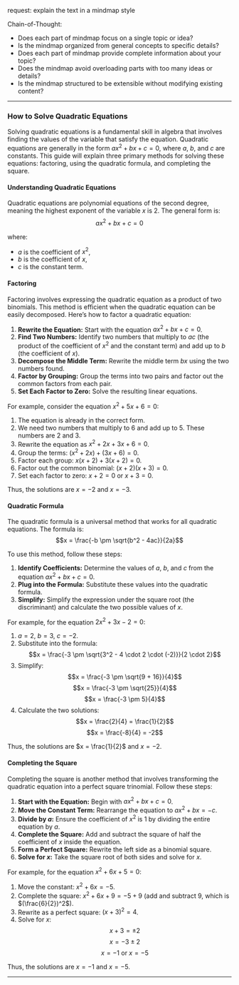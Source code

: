 request: explain the text in a mindmap style

Chain-of-Thought:
- Does each part of mindmap focus on a single topic or idea?
- Is the mindmap organized from general concepts to specific details?
- Does each part of mindmap provide complete information about your topic?
- Does the mindmap avoid overloading parts with too many ideas or details?
- Is the mindmap structured to be extensible without modifying existing content?

---
### How to Solve Quadratic Equations

Solving quadratic equations is a fundamental skill in algebra that involves finding the values of the variable that satisfy the equation. Quadratic equations are generally in the form $ax^2 + bx + c = 0$, where $a$, $b$, and $c$ are constants. This guide will explain three primary methods for solving these equations: factoring, using the quadratic formula, and completing the square.

#### Understanding Quadratic Equations

Quadratic equations are polynomial equations of the second degree, meaning the highest exponent of the variable $x$ is 2. The general form is:
$$ax^2 + bx + c = 0$$

where:
- $a$ is the coefficient of $x^2$,
- $b$ is the coefficient of $x$,
- $c$ is the constant term.

#### Factoring

Factoring involves expressing the quadratic equation as a product of two binomials. This method is efficient when the quadratic equation can be easily decomposed. Here’s how to factor a quadratic equation:

1. **Rewrite the Equation:** Start with the equation $ax^2 + bx + c = 0$.
2. **Find Two Numbers:** Identify two numbers that multiply to $ac$ (the product of the coefficient of $x^2$ and the constant term) and add up to $b$ (the coefficient of $x$).
3. **Decompose the Middle Term:** Rewrite the middle term $bx$ using the two numbers found.
4. **Factor by Grouping:** Group the terms into two pairs and factor out the common factors from each pair.
5. **Set Each Factor to Zero:** Solve the resulting linear equations.

For example, consider the equation $x^2 + 5x + 6 = 0$:
1. The equation is already in the correct form.
2. We need two numbers that multiply to 6 and add up to 5. These numbers are 2 and 3.
3. Rewrite the equation as $x^2 + 2x + 3x + 6 = 0$.
4. Group the terms: $(x^2 + 2x) + (3x + 6) = 0$.
5. Factor each group: $x(x + 2) + 3(x + 2) = 0$.
6. Factor out the common binomial: $(x + 2)(x + 3) = 0$.
7. Set each factor to zero: $x + 2 = 0$ or $x + 3 = 0$.

Thus, the solutions are $x = -2$ and $x = -3$.

#### Quadratic Formula

The quadratic formula is a universal method that works for all quadratic equations. The formula is:
$$x = \frac{-b \pm \sqrt{b^2 - 4ac}}{2a}$$

To use this method, follow these steps:
1. **Identify Coefficients:** Determine the values of $a$, $b$, and $c$ from the equation $ax^2 + bx + c = 0$.
2. **Plug into the Formula:** Substitute these values into the quadratic formula.
3. **Simplify:** Simplify the expression under the square root (the discriminant) and calculate the two possible values of $x$.

For example, for the equation $2x^2 + 3x - 2 = 0$:
1. $a = 2$, $b = 3$, $c = -2$.
2. Substitute into the formula:
   $$x = \frac{-3 \pm \sqrt{3^2 - 4 \cdot 2 \cdot (-2)}}{2 \cdot 2}$$
3. Simplify:
   $$x = \frac{-3 \pm \sqrt{9 + 16}}{4}$$
   $$x = \frac{-3 \pm \sqrt{25}}{4}$$
   $$x = \frac{-3 \pm 5}{4}$$
4. Calculate the two solutions:
   $$x = \frac{2}{4} = \frac{1}{2}$$
   $$x = \frac{-8}{4} = -2$$

Thus, the solutions are $x = \frac{1}{2}$ and $x = -2$.

#### Completing the Square

Completing the square is another method that involves transforming the quadratic equation into a perfect square trinomial. Follow these steps:

1. **Start with the Equation:** Begin with $ax^2 + bx + c = 0$.
2. **Move the Constant Term:** Rearrange the equation to $ax^2 + bx = -c$.
3. **Divide by $a$:** Ensure the coefficient of $x^2$ is 1 by dividing the entire equation by $a$.
4. **Complete the Square:** Add and subtract the square of half the coefficient of $x$ inside the equation.
5. **Form a Perfect Square:** Rewrite the left side as a binomial square.
6. **Solve for $x$:** Take the square root of both sides and solve for $x$.

For example, for the equation $x^2 + 6x + 5 = 0$:
1. Move the constant: $x^2 + 6x = -5$.
2. Complete the square: $x^2 + 6x + 9 = -5 + 9$ (add and subtract $9$, which is $(\frac{6}{2})^2$).
3. Rewrite as a perfect square: $(x + 3)^2 = 4$.
4. Solve for $x$:
   $$x + 3 = \pm 2$$
   $$x = -3 \pm 2$$
   $$x = -1 \text{ or } x = -5$$

Thus, the solutions are $x = -1$ and $x = -5$.

---
